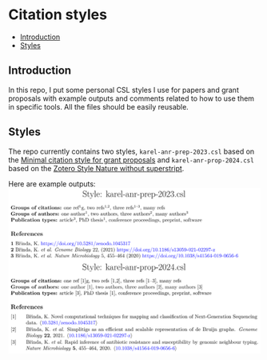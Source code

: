 # Citation styles

<!-- vim-markdown-toc GFM -->

* [Introduction](#introduction)
* [Styles](#styles)

<!-- vim-markdown-toc -->

## Introduction

In this repo, I put some personal CSL styles I use for papers and grant proposals with example outputs and comments related to how to use them in specific tools. All the files should be easily reusable.

## Styles

The repo currently contains two styles, `karel-anr-prep-2023.csl` based on the
[Minimal citation style for grant proposals](https://anton.cromba.ch/2016/02/07/a-minimal-citation-stylefor-grant-proposals) and `karel-anr-prop-2024.csl` based on the [Zotero Style Nature without superstript](http://www.zotero.org/styles/nature-no-superscript).

Here are example outputs:
![Examples of the citation styles](examples.png "Examples of the citation styles")

